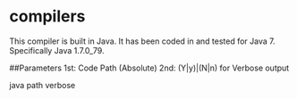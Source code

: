 # compilers
This compiler is built in Java. It has been coded in and tested for Java 7. Specifically Java 1.7.0_79.

##Parameters
1st: Code Path (Absolute)
2nd: (Y|y)|(N|n) for Verbose output

java path verbose